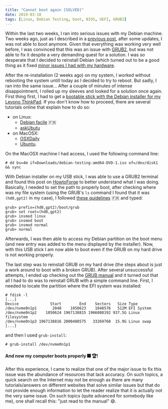 ```yaml
---
title: "Cannot boot again [SOLVED]"
date: 2019-03-18
tags: [Linux, Debian Testing, boot, BIOS, UEFI, GRUB2]
---
```


Within the last two weeks, I ran into serious issues with my Debian machine. Two weeks ago, just as I described in a [previous post](/notes/linux/cannotboot), after some updates, I was not able to boot anymore. Given that everything was working very well before, I was convinced that this was an issue with [GRUB2](http://www.gnu.org/software/grub/), but was not able to fix it despite a very demanding quest for a solution. I was so desperate that I decided to reinstall Debian (which turned out to be a good thing as it fixed [minor issues I had with my hardware](/notes/hardware/backlightgone/).

After the re-installation (2 weeks ago) on my system, I worked without rebooting the system untill today as I decided to try to reboot. But sadly, I ran into the same issue... After a couple of minutes of intense disappointment, I rolled up my sleeves and looked for a solution once again. First thing first, I had to get a [bootable stick with the Debian installer for my Levono ThinkPad](https://cdimage.debian.org/cdimage/weekly-builds/amd64/iso-dvd/). If you don't know how to proceed, there are several tutorials online that explain how to do so:

- on Linux:
  - [Debian facile](http://debian-facile.org/doc:install:usb-boot) :fr:
  - [askUbutu](https://askubuntu.com/questions/372607/how-to-create-a-bootable-ubuntu-usb-flash-drive-from-terminal)
- on MacOSX:
  - [OSXDaily](http://osxdaily.com/2015/06/05/copy-iso-to-usb-drive-mac-os-x-command/)
  - [Ubuntu](https://tutorials.ubuntu.com/tutorial/tutorial-create-a-usb-stick-on-macos#0).


On the MacOSX machine I had access, I used the following command line:

```
# dd bs=4m if=Downloads/debian-testing-amd64-DVD-1.iso of=/dev/disk1 && sync
```

With Debian installer on my USB stick, I was able to use a GRUB2 terminal and found this post on [HowtoForge](https://www.howtoforge.com/tutorial/repair-linux-boot-with-grub-rescue/) to better understand what I was doing. Basically, I needed to set the path to properly boot, after checking where was my file system (using the GRUB's `ls` command I found that it was `(hd0,gpt2)` in my case), I followed [these guidelines](https://wiki.debian-fr.xyz/R%C3%A9installer_Grub2) :fr: and typed:

```
grub> prefix=(hd0,gpt2)/boot/grub
grub> set root=(hd0,gpt2)
grub> insmod linux
grub> insmod boot
grub> insmod normal
grub> normal
```

Afterwards, I was then able to access my Debian partition on the boot menu (and new entry was added to the menu displayed by the installer). Now, with this USB stick I am now able to boot even if the GRUB on my hard drive is not working properly.

The last step was to reinstall GRUB on my hard drive (the steps about is just a work around to boot with a broken GRUB). After several unsuccessful attempts, I ended up checking out the [GRUB manual](http://www.gnu.org/software/grub/manual/grub/grub.html) and it turned out that all I had to do was to reinstall GRUB with a simple command line. First, I needed to locate the partition where the EFI system was installed:

```
# fdisk -l
[...]
Device              Start        End    Sectors   Size Type
/dev/nvme0n1p1       2048    1050623    1048576   512M EFI System
/dev/nvme0n1p2    1050624 1967138815 1966088192 937.5G Linux filesystem
/dev/nvme0n1p3 1967138816 2000408575   33269760  15.9G Linux swap
[...]
```

and then I used `grub-install`:

```
# grub-install /dev/nvme0n1p1
```

#### And now **my computer boots properly** :fireworks: :trophy:!

After this experience, I came to realize that one of the major issue to fix this issue was the abundance of resources that lack accuracy. On such topics, a quick search on the Internet may not be enough as there are many tutorials/answers on different websites that solve similar issues but that do not provide enough information to let the reader realize that it is actually not the very same issue. On such topics (quite advanced for somebody like me), one shall recall this: "just read to the manual" :smile:.
